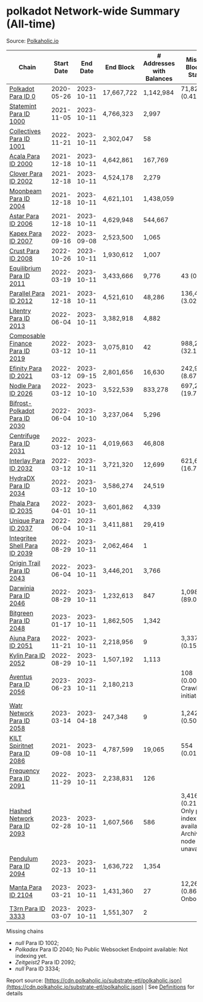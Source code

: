 # polkadot Network-wide Summary (All-time)

Source: [Polkaholic.io](https://polkaholic.io)


| Chain            | Start Date | End Date | End Block | # Addresses with Balances | Missing Blocks / Status |
| ---------------- | ---------- | ---------| --------- | ------------------------- | ----------------------- |
| [Polkadot Para ID 0](/polkadot/0-polkadot) | 2020-05-26 | 2023-10-11 | 17,667,722 |  1,142,984 | 71,827 (0.41%)  |
| [Statemint Para ID 1000](/polkadot/1000-statemint) | 2021-11-05 | 2023-10-11 | 4,766,323 |  2,997 |    |
| [Collectives Para ID 1001](/polkadot/1001-collectives) | 2022-11-21 | 2023-10-11 | 2,302,047 |  58 |    |
| [Acala Para ID 2000](/polkadot/2000-acala) | 2021-12-18 | 2023-10-11 | 4,642,861 |  167,769 |    |
| [Clover Para ID 2002](/polkadot/2002-clover) | 2021-12-18 | 2023-10-11 | 4,524,178 |  2,279 |    |
| [Moonbeam Para ID 2004](/polkadot/2004-moonbeam) | 2021-12-18 | 2023-10-11 | 4,621,101 |  1,438,059 |    |
| [Astar Para ID 2006](/polkadot/2006-astar) | 2021-12-18 | 2023-10-11 | 4,629,948 |  544,667 |    |
| [Kapex Para ID 2007](/polkadot/2007-kapex) | 2022-09-16 | 2023-09-08 | 2,523,500 |  1,065 |    |
| [Crust Para ID 2008](/polkadot/2008-crust) | 2022-10-26 | 2023-10-11 | 1,930,612 |  1,007 |    |
| [Equilibrium Para ID 2011](/polkadot/2011-equilibrium) | 2022-03-19 | 2023-10-11 | 3,433,666 |  9,776 | 43 (0.00%)  |
| [Parallel Para ID 2012](/polkadot/2012-parallel) | 2021-12-18 | 2023-10-11 | 4,521,610 |  48,286 | 136,431 (3.02%)  |
| [Litentry Para ID 2013](/polkadot/2013-litentry) | 2022-06-04 | 2023-10-11 | 3,382,918 |  4,882 |    |
| [Composable Finance Para ID 2019](/polkadot/2019-composable) | 2022-03-12 | 2023-10-11 | 3,075,810 |  42 | 988,228 (32.13%)  |
| [Efinity Para ID 2021](/polkadot/2021-efinity) | 2022-03-12 | 2023-09-15 | 2,801,656 |  16,630 | 242,949 (8.67%)  |
| [Nodle Para ID 2026](/polkadot/2026-nodle) | 2022-03-12 | 2023-10-10 | 3,522,539 |  833,278 | 697,249 (19.79%)  |
| [Bifrost-Polkadot Para ID 2030](/polkadot/2030-bifrost-dot) | 2022-06-04 | 2023-10-10 | 3,237,064 |  5,296 |    |
| [Centrifuge Para ID 2031](/polkadot/2031-centrifuge) | 2022-03-12 | 2023-10-11 | 4,019,663 |  46,808 |    |
| [Interlay Para ID 2032](/polkadot/2032-interlay) | 2022-03-12 | 2023-10-11 | 3,721,320 |  12,699 | 621,626 (16.70%)  |
| [HydraDX Para ID 2034](/polkadot/2034-hydradx) | 2022-03-12 | 2023-10-10 | 3,586,274 |  24,519 |    |
| [Phala Para ID 2035](/polkadot/2035-phala) | 2022-04-01 | 2023-10-11 | 3,601,862 |  4,339 |    |
| [Unique Para ID 2037](/polkadot/2037-unique) | 2022-06-04 | 2023-10-11 | 3,411,881 |  29,419 |    |
| [Integritee Shell Para ID 2039](/polkadot/2039-integritee-shell) | 2022-08-29 | 2023-10-11 | 2,062,464 |  1 |    |
| [Origin Trail Para ID 2043](/polkadot/2043-origintrail) | 2022-06-04 | 2023-10-11 | 3,446,201 |  3,766 |    |
| [Darwinia Para ID 2046](/polkadot/2046-darwinia) | 2022-08-29 | 2023-10-11 | 1,232,613 |  847 | 1,098,047 (89.08%)  |
| [Bitgreen Para ID 2048](/polkadot/2048-bitgreen) | 2023-01-17 | 2023-10-11 | 1,862,505 |  1,342 |    |
| [Ajuna Para ID 2051](/polkadot/2051-ajuna) | 2022-11-21 | 2023-10-11 | 2,218,956 |  9 | 3,337 (0.15%)  |
| [Kylin Para ID 2052](/polkadot/2052-kylin) | 2022-08-29 | 2023-10-11 | 1,507,192 |  1,113 |    |
| [Aventus Para ID 2056](/polkadot/2056-aventus) | 2023-06-23 | 2023-10-11 | 2,180,213 |   | 108 (0.00%) Crawling initiated |
| [Watr Network Para ID 2058](/polkadot/2058-watr) | 2023-03-14 | 2023-04-18 | 247,348 |  9 | 1,242 (0.50%)  |
| [KILT Spiritnet Para ID 2086](/polkadot/2086-kilt) | 2021-09-08 | 2023-10-11 | 4,787,599 |  19,065 | 554 (0.01%)  |
| [Frequency Para ID 2091](/polkadot/2091-frequency) | 2022-11-29 | 2023-10-11 | 2,238,831 |  126 |    |
| [Hashed Network Para ID 2093](/polkadot/2093-hashed) | 2023-02-28 | 2023-10-11 | 1,607,566 |  586 | 3,416 (0.21%) Only partial index available: Archive node unavailable |
| [Pendulum Para ID 2094](/polkadot/2094-pendulum) | 2023-02-13 | 2023-10-11 | 1,636,722 |  1,354 |    |
| [Manta Para ID 2104](/polkadot/2104-manta) | 2023-03-21 | 2023-10-11 | 1,431,360 |  27 | 12,262 (0.86%) Onboarding |
| [T3rn Para ID 3333](/polkadot/3333-t3rn) | 2023-03-07 | 2023-10-11 | 1,551,307 |  2 |    |

Missing chains


* *null* Para ID 1002; 
* *Polkadex* Para ID 2040; No Public Websocket Endpoint available: Not indexing yet.
* *Zeitgeist2* Para ID 2092; 
* *null* Para ID 3334; 

Report source: [https://cdn.polkaholic.io/substrate-etl/polkaholic.json](https://cdn.polkaholic.io/substrate-etl/polkaholic.json) | See [Definitions](/DEFINITIONS.md) for details
